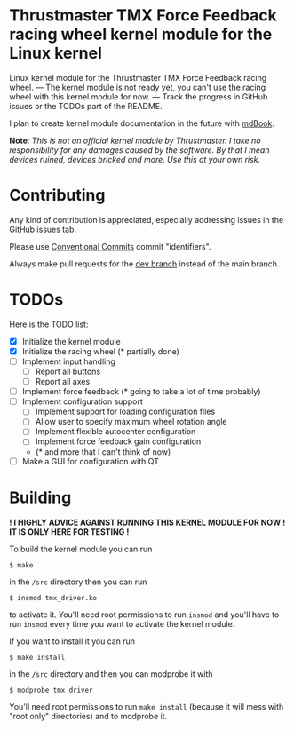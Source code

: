 # Thrustmaster TMX Force Feedback racing wheel kernel module for the Linux kernel
Linux kernel module for the Thrustmaster TMX Force Feedback racing wheel. — The kernel module is not ready yet, you can't use the racing wheel with this kernel module for now. — Track the progress in GitHub issues or the TODOs part of the README.

I plan to create kernel module documentation in the future with [mdBook](https://github.com/rust-lang/mdBook).

**Note**: *This is not an official kernel module by Thrustmaster. I take no responsibility for any damages caused by the software. By that I mean devices ruined, devices bricked and more. Use this at your own risk.*

# Contributing
Any kind of contribution is appreciated, especially addressing issues in the GitHub issues tab.

Please use [Conventional Commits](https://www.conventionalcommits.org/en/v1.0.0/) commit "identifiers".

Always make pull requests for the [dev branch](https://github.com/CyntexMore/tmx-ffb-driver/tree/dev) instead of the main branch.

# TODOs
Here is the TODO list:

- [x] Initialize the kernel module
- [x] Initialize the racing wheel (* partially done)
- [ ] Implement input handling
    - [ ] Report all buttons
    - [ ] Report all axes
- [ ] Implement force feedback (* going to take a lot of time probably)
- [ ] Implement configuration support
    - [ ] Implement support for loading configuration files
    - [ ] Allow user to specify maximum wheel rotation angle
    - [ ] Implement flexible autocenter configuration
    - [ ] Implement force feedback gain configuration
    - (* and more that I can't think of now)
- [ ] Make a GUI for configuration with QT

# Building
**! I HIGHLY ADVICE AGAINST RUNNING THIS KERNEL MODULE FOR NOW ! IT IS ONLY HERE FOR TESTING !**

To build the kernel module you can run
```
$ make
```
in the `/src` directory then you can run
```
$ insmod tmx_driver.ko
```
to activate it. You'll need root permissions to run `insmod` and you'll have to run `insmod` every time you want to activate the kernel module.

If you want to install it you can run
```
$ make install
```
in the `/src` directory and then you can modprobe it with
```
$ modprobe tmx_driver
```
You'll need root permissions to run `make install` (because it will mess with "root only" directories) and to modprobe it.
